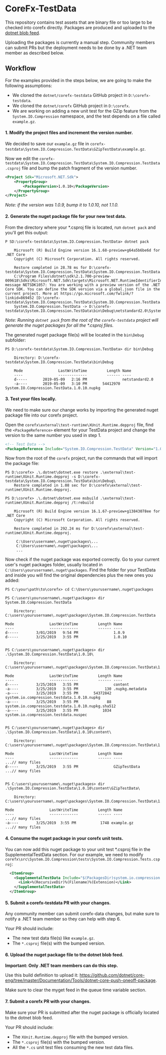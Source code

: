 # CoreFx-TestData

This repository contains test assets that are binary file or too large to be checked into corefx directly. Packages are produced and uploaded to the [dotnet blob feed](https://dotnetfeed.blob.core.windows.net/dotnet-core/index.json).

Uploading the packages is currently a manual step. Community members can submit PRs but the deployment needs to be done by a .NET team member as described below.

## Workflow

For the examples provided in the steps below, we are going to make the following assumptions:

- We cloned the `dotnet/corefx-testdata` GitHub project in `D:\corefx-testdata`.
- We cloned the `dotnet/corefx` GitHub project in `D:\corefx`.
- We are working on adding a new unit test for the GZip feature from the `System.IO.Compression` namespace, and the test depends on a file called `example.gz`.

#### 1. Modify the project files and increment the version number.

We decided to save our `example.gz` file in `corefx-testdata\System.IO.Compression.TestData\GZipTestData\example.gz`.

Now we edit the `corefx-testdata\System.IO.Compression.TestData\System.IO.Compression.TestData.csproj` file and bump the patch fragment of the version number.


```xml
<Project Sdk="Microsoft.NET.Sdk">
    <PropertyGroup>
        <PackageVersion>1.0.10</PackageVersion>
    </PropertyGroup>
</Project>
```

*Note: if the version was 1.0.9, bump it to 1.0.10, not 1.1.0.*


#### 2. Generate the nuget package file for your new test data.

From the directory where your *.csproj file is located, run `dotnet pack` and you'll get this output:

```
P SD:\corefx-testdata\System.IO.Compression.TestData> dotnet pack

    Microsoft (R) Build Engine version 16.1.68-preview+g64a5b6be6d for .NET Core
    Copyright (C) Microsoft Corporation. All rights reserved.

    Restore completed in 28.78 ms for D:\corefx-testdata\System.IO.Compression.TestData\System.IO.Compression.TestData.csproj.
    C:\Program Files\dotnet\sdk\2.1.700-preview-009618\Sdks\Microsoft.NET.Sdk\targets\Microsoft.NET.RuntimeIdentifierInference.targets(143,5): message NETSDK1057: You are working with a preview version of the .NET Core SDK. You can define the SDK version via a global.json file in the current project. More at https://go.microsoft.com/fwlink/?linkid=869452 [D:\corefx-testdata\System.IO.Compression.TestData\System.IO.Compression.TestData.csproj]
    System.IO.Compression.TestData -> D:\corefx-testdata\System.IO.Compression.TestData\bin\Debug\netstandard2.0\System.IO.Compression.TestData.dll
```

*Note: Running `dotnet pack` from the root of the `corefx-testdata` project will generate the nuget packages for all the \*.csproj files.*

The generated nuget package file(s) will be located in the `bin\Debug` subfolder:

```
PS D:\corefx-testdata\System.IO.Compression.TestData> dir bin\Debug

    Directory: D:\corefx-testdata\System.IO.Compression.TestData\bin\Debug

    Mode                LastWriteTime         Length Name
    ----                -------------         ------ ----
    d-----       2019-05-09   2:16 PM                netstandard2.0
    -a----       2019-05-09   3:10 PM       54412970 System.IO.Compression.TestData.1.0.10.nupkg
```


#### 3. Test your files locally.

We need to make sure our change works by importing the generated nuget package file into our corefx project.

Open the `corefx\external\test-runtime\XUnit.Runtime.depproj` file, find the `<PackageReference>` element for your TestData project and change the version to the same number you used in step 1.

```xml
<!-- Test Data -->
<PackageReference Include="System.IO.Compression.TestData" Version="1.0.10" />
```

Now from the root of the `corefx` project, run the commands that will import the package file:

```
PS D:\corefx> .\.dotnet\dotnet.exe restore .\external\test-runtime\XUnit.Runtime.depproj -s D:\corefx-testdata\System.IO.Compression.TestData\bin\Debug\
    Restore completed in 1.08 sec for D:\corefx\external\test-runtime\XUnit.Runtime.depproj.

PS D:\corefx> .\.dotnet\dotnet.exe msbuild .\external\test-runtime\XUnit.Runtime.depproj /t:rebuild

    Microsoft (R) Build Engine version 16.1.67-preview+g13843078ee for .NET Core
    Copyright (C) Microsoft Corporation. All rights reserved.

    Restore completed in 292.24 ms for D:\corefx\external\test-runtime\XUnit.Runtime.depproj.

     C:\Users\username\.nuget\packages\...
     C:\Users\username\.nuget\packages\...
     ...
```

 Now check if the nuget package was exported correctly. Go to your current user's nuget packages folder, usually located in `C:\Users\yourusername\.nuget\packages`. Find the folder for your TestData and inside you will find the original dependencies plus the new ones you added:

```
PS C:\your\path\to\corefx> cd C:\Users\yourusername\.nuget\packages

PS C:\users\yourusername\.nuget\packages> dir System.IO.Compression.TestData

    Directory: C:\users\yourusername\.nuget\packages\System.IO.Compression.TestData

Mode                LastWriteTime         Length Name
----                -------------         ------ ----
d-----        3/01/2019   9:54 PM                1.0.9
d-----        3/25/2019   3:55 PM                1.0.10


PS C:\users\yourusername\.nuget\packages> dir .\System.IO.Compression.TestData\1.0.10\

    Directory: C:\users\yourusername\.nuget\packages\System.IO.Compression.TestData\1.0.10

Mode                LastWriteTime         Length Name
----                -------------         ------ ----
d-----        3/25/2019   3:55 PM                content
-a----        3/25/2019   3:55 PM            130 .nupkg.metadata
-a----        3/25/2019   3:55 PM       54372842 system.io.compression.testdata.1.0.10.nupkg
-a----        3/25/2019   3:55 PM             88 system.io.compression.testdata.1.0.10.nupkg.sha512
-a----        3/25/2019   3:55 PM           1034 system.io.compression.testdata.nuspec


PS C:\users\yourusername\.nuget\packages> dir .\System.IO.Compression.TestData\1.0.10\content\

    Directory: C:\users\yourusername\.nuget\packages\System.IO.Compression.TestData\1.0.10\content

Mode                LastWriteTime         Length Name
----                -------------         ------ ----
...// many files
d-----        3/25/2019   3:55 PM                GZipTestData
...// many files


PS C:\users\yourusername\.nuget\packages> dir .\System.IO.Compression.TestData\1.0.10\content\GZipTestData\

    Directory: C:\users\yourusername\.nuget\packages\System.IO.Compression.TestData\1.0.10\content\GZipTestData

Mode                LastWriteTime         Length Name
----                -------------         ------ ----
...// many files
-a----        3/25/2019  3:55 PM           1748 example.gz
...// many files

```

#### 4. Consume the nuget package in your corefx unit tests.

You can now add this nuget package to your unit test *.csproj file in the SupplementalTestData section. For our example, we need to modify `corefx\src\System.IO.Compression\tests\System.IO.Compression.Tests.csproj`:

```xml
  <ItemGroup>
    <SupplementalTestData Include="$(PackagesDir)system.io.compression.testdata\1.0.10\content\**\*.*">
      <Link>%(RecursiveDir)%(Filename)%(Extension)</Link>
    </SupplementalTestData>
  </ItemGroup>
```

#### 5. Submit a corefx-testdata PR with your changes.

Any community member can submit corefx-data changes, but make sure to notify a .NET team member so they can help with step 6.

Your PR should include:
- The new test data file(s) like `example.gz`.
- The `*.csproj` file(s) with the bumped version.

#### 6. Upload the nuget package file to the dotnet blob feed.

**Important: Only .NET team members can do this step.**

Use this build definition to upload it:
https://github.com/dotnet/core-eng/tree/master/Documentation/Tools/dotnet-core-push-oneoff-package.

Make sure to clear the myget feed in the queue time variable section.

#### 7. Submit a corefx PR with your changes.

Make sure your PR is submitted after the nuget package is officially located to the dotnet blob feed.

Your PR should include:
- The `XUnit.Runtime.depproj` file with the bumped version.
- The `*.csproj` file(s) with the bumped version.
- All the `*.cs` unit test files consuming the new test data files.